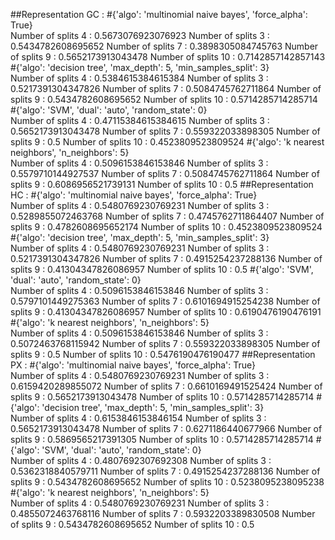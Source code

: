 ##Representation GC :
#{'algo': 'multinomial naive bayes', 'force_alpha': True}  
Number of splits 4 :
0.5673076923076923
Number of splits 3 :
0.5434782608695652
Number of splits 7 :
0.3898305084745763
Number of splits 9 :
0.5652173913043478
Number of splits 10 :
0.7142857142857143
#{'algo': 'decision tree', 'max_depth': 5, 'min_samples_split': 3}  
Number of splits 4 :
0.5384615384615384
Number of splits 3 :
0.5217391304347826
Number of splits 7 :
0.5084745762711864
Number of splits 9 :
0.5434782608695652
Number of splits 10 :
0.5714285714285714
#{'algo': 'SVM', 'dual': 'auto', 'random_state': 0}  
Number of splits 4 :
0.47115384615384615
Number of splits 3 :
0.5652173913043478
Number of splits 7 :
0.559322033898305
Number of splits 9 :
0.5
Number of splits 10 :
0.4523809523809524
#{'algo': 'k nearest neighbors', 'n_neighbors': 5}  
Number of splits 4 :
0.5096153846153846
Number of splits 3 :
0.5579710144927537
Number of splits 7 :
0.5084745762711864
Number of splits 9 :
0.6086956521739131
Number of splits 10 :
0.5
##Representation HC :
#{'algo': 'multinomial naive bayes', 'force_alpha': True}  
Number of splits 4 :
0.5480769230769231
Number of splits 3 :
0.5289855072463768
Number of splits 7 :
0.4745762711864407
Number of splits 9 :
0.4782608695652174
Number of splits 10 :
0.4523809523809524
#{'algo': 'decision tree', 'max_depth': 5, 'min_samples_split': 3}  
Number of splits 4 :
0.5480769230769231
Number of splits 3 :
0.5217391304347826
Number of splits 7 :
0.4915254237288136
Number of splits 9 :
0.41304347826086957
Number of splits 10 :
0.5
#{'algo': 'SVM', 'dual': 'auto', 'random_state': 0}  
Number of splits 4 :
0.5096153846153846
Number of splits 3 :
0.5797101449275363
Number of splits 7 :
0.6101694915254238
Number of splits 9 :
0.41304347826086957
Number of splits 10 :
0.6190476190476191
#{'algo': 'k nearest neighbors', 'n_neighbors': 5}  
Number of splits 4 :
0.5096153846153846
Number of splits 3 :
0.5072463768115942
Number of splits 7 :
0.559322033898305
Number of splits 9 :
0.5
Number of splits 10 :
0.5476190476190477
##Representation PX :
#{'algo': 'multinomial naive bayes', 'force_alpha': True}  
Number of splits 4 :
0.5480769230769231
Number of splits 3 :
0.6159420289855072
Number of splits 7 :
0.6610169491525424
Number of splits 9 :
0.5652173913043478
Number of splits 10 :
0.5714285714285714
#{'algo': 'decision tree', 'max_depth': 5, 'min_samples_split': 3}  
Number of splits 4 :
0.6153846153846154
Number of splits 3 :
0.5652173913043478
Number of splits 7 :
0.6271186440677966
Number of splits 9 :
0.5869565217391305
Number of splits 10 :
0.5714285714285714
#{'algo': 'SVM', 'dual': 'auto', 'random_state': 0}  
Number of splits 4 :
0.4807692307692308
Number of splits 3 :
0.5362318840579711
Number of splits 7 :
0.4915254237288136
Number of splits 9 :
0.5434782608695652
Number of splits 10 :
0.5238095238095238
#{'algo': 'k nearest neighbors', 'n_neighbors': 5}  
Number of splits 4 :
0.5480769230769231
Number of splits 3 :
0.4855072463768116
Number of splits 7 :
0.5932203389830508
Number of splits 9 :
0.5434782608695652
Number of splits 10 :
0.5

